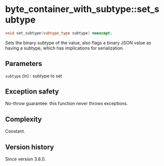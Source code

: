 # byte_container_with_subtype::set_subtype

```cpp
void set_subtype(subtype_type subtype) noexcept;
```

Sets the binary subtype of the value, also flags a binary JSON value as having a subtype, which has implications for
serialization.

## Parameters

`subtype` (in)
:   subtype to set

## Exception safety

No-throw guarantee: this function never throws exceptions.

## Complexity

Constant.

## Version history

Since version 3.8.0.
